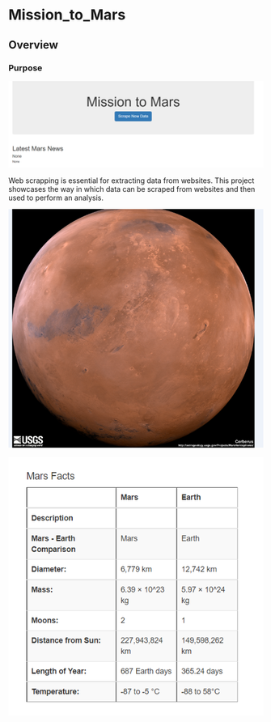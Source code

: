 # Mission_to_Mars
## Overview
### Purpose

![](https://github.com/lightbright832/Mission_to_Mars/blob/main/mission%20to%20mars.png)

Web scrapping is essential for extracting data from websites. This project showcases the way in which data can be scraped from websites and then used to perform an analysis.

![](https://github.com/lightbright832/Mission_to_Mars/blob/main/Cerberus.png)

![](https://github.com/lightbright832/Mission_to_Mars/blob/main/mars%20facts.png)
